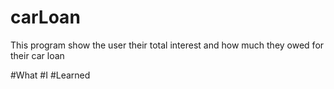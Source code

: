 # carLoan
This program show the user their total interest and how much they owed for their car loan


#What #I #Learned
